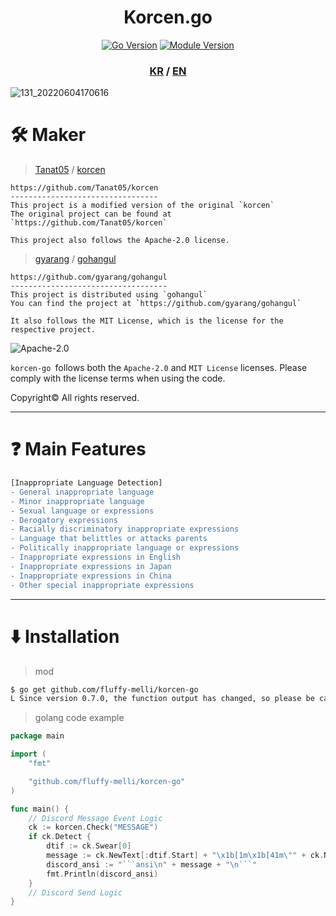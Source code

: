 <div align="center">
  <h1>Korcen.go</h1>

  [![Go Version](https://github.com/fluffy-melli/korcen-go/blob/main/docs/asset/go_version.svg)](https://go.dev/)
  [![Module Version](https://github.com/fluffy-melli/korcen-go/blob/main/docs/asset/module_version.svg)](https://pkg.go.dev/github.com/fluffy-melli/korcen-go)
</div>
<div align="center">
  <h3>
    <a href="https://github.com/fluffy-melli/korcen-go">KR</a> /
    <a href="https://github.com/fluffy-melli/korcen-go/blob/main/docs/README.EN.md">EN</a>
  </h3>
</div>

![131_20220604170616](https://user-images.githubusercontent.com/85154556/171998341-9a7439c8-122f-4a9f-beb6-0e0b3aad05ed.png)

# 🛠 Maker

>[Tanat05](https://github.com/Tanat05) / [korcen](https://github.com/Tanat05/korcen)
```
https://github.com/Tanat05/korcen
---------------------------------
This project is a modified version of the original `korcen`
The original project can be found at `https://github.com/Tanat05/korcen`

This project also follows the Apache-2.0 license.
```

>[gyarang](https://github.com/gyarang) / [gohangul](https://github.com/gyarang/gohangul)
```
https://github.com/gyarang/gohangul
-----------------------------------
This project is distributed using `gohangul`
You can find the project at `https://github.com/gyarang/gohangul`

It also follows the MIT License, which is the license for the respective project.
```

![Apache-2.0](https://github.com/fluffy-melli/korcen-go/blob/main/docs/asset/Apache-2.0.png)

`korcen-go `follows both the `Apache-2.0` and `MIT License` licenses.
Please comply with the license terms when using the code.

Copyright© All rights reserved.

---

# ❓ Main Features

```diff
[Inappropriate Language Detection]
- General inappropriate language
- Minor inappropriate language
- Sexual language or expressions
- Derogatory expressions
- Racially discriminatory inappropriate expressions
- Language that belittles or attacks parents
- Politically inappropriate language or expressions
- Inappropriate expressions in English
- Inappropriate expressions in Japan
- Inappropriate expressions in China
- Other special inappropriate expressions
```

---

# ⬇️ Installation

>mod
```sh
$ go get github.com/fluffy-melli/korcen-go
L Since version 0.7.0, the function output has changed, so please be cautious when using it.
```

>golang code example
```go
package main

import (
	"fmt"

	"github.com/fluffy-melli/korcen-go"
)

func main() {
	// Discord Message Event Logic
	ck := korcen.Check("MESSAGE")
	if ck.Detect {
		dtif := ck.Swear[0]
		message := ck.NewText[:dtif.Start] + "\x1b[1m\x1b[41m\"" + ck.NewText[dtif.Start:dtif.End] + "\"\x1b[0m" + ck.NewText[dtif.End:]
		discord_ansi := "```ansi\n" + message + "\n```"
		fmt.Println(discord_ansi)
	}
	// Discord Send Logic
}
```